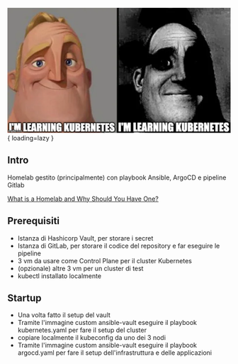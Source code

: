 ![I'm learning Kubernetes](assets/images/img_1.png){ loading=lazy }

## Intro

Homelab gestito (principalmente) con playbook Ansible, ArgoCD e pipeline Gitlab

[What is a Homelab and Why Should You Have One?](https://linuxhandbook.com/homelab/) 

## Prerequisiti

- Istanza di Hashicorp Vault, per storare i secret
- Istanza di GitLab, per storare il codice del repository e far eseguire le pipeline
- 3 vm da usare come Control Plane per il cluster Kubernetes
- (opzionale) altre 3 vm per un cluster di test
- kubectl installato localmente


## Startup

- Una volta fatto il setup del vault
- Tramite l'immagine custom ansible-vault eseguire il playbook kubernetes.yaml per fare il setup del cluster
- copiare localmente il kubeconfig da uno dei 3 nodi
- Tramite l'immagine custom ansible-vault eseguire il playbook argocd.yaml per fare il setup dell'infrastruttura e delle applicazioni

